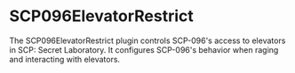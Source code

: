 # SCP096ElevatorRestrict
The SCP096ElevatorRestrict plugin controls SCP-096's access to elevators in SCP: Secret Laboratory. It configures SCP-096's behavior when raging and interacting with elevators.
